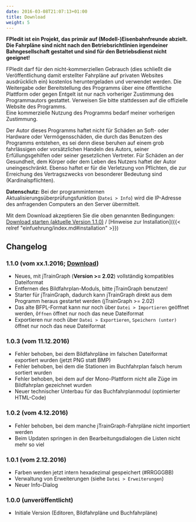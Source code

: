```yaml
---
date: 2016-03-08T21:07:13+01:00
title: Download
weight: 5
---
```


**FPledit ist ein Projekt, das primär auf (Modell-)Eisenbahnfreunde abzielt. Die Fahrpläne sind nicht nach den Betriebsrichtlinien irgendeiner Bahngesellschaft gestaltet und sind für den Betriebsdienst nicht geeignet!**

FPledit darf für den nicht-kommerziellen Gebrauch (dies schließt die Veröffentlichung damit erstellter Fahrpläne auf privaten Websites ausdrücklich ein) kostenlos heruntergeladen und verwendet werden. Die Weitergabe oder Bereitstellung des Programms über eine öffentliche Plattform oder gegen Entgelt ist nur nach vorheriger Zustimmung des Programmautors gestattet. Verweisen Sie bitte stattdessen auf die offizielle Website des Programms.   
Eine kommerzielle Nutzung des Programms bedarf meiner vorherigen Zustimmung.

Der Autor dieses Programms haftet nicht für Schäden an Soft- oder Hardware oder Vermögensschäden, die durch das Benutzen des Programms entstehen, es sei denn diese beruhen auf einem grob fahrlässigen oder vorsätzlichen Handeln des Autors, seiner Erfüllungsgehilfen oder seiner gesetzlichen Vertreter. Für  Schäden an der Gesundheit, dem Körper oder dem Leben des Nutzers haftet der Autor uneingeschränkt. Ebenso haftet er für die Verletzung von Pflichten, die zur Erreichung des Vertragszwecks von besonderer Bedeutung sind (Kardinalspflichten).

**Datenschutz:** Bei der programminternen Aktualisierungsüberprüfungsfunktion (`Datei > Info`) wird die IP-Adresse des anfragenden Computers an den Server übermittelt.

Mit dem Download akzeptieren Sie die oben genannten Bedingungen:
[Download starten (aktuelle Version 1.1.0)](/files/fpledit-1.1.0.zip) / [Hinweise zur Installation]({{< relref "einfuehrung/index.md#installation" >}})

## Changelog

### 1.1.0 (vom xx.1.2016; [Download](/files/fpledit-1.1.0.zip))
* Neues, mit jTrainGraph (**Version >= 2.02**) vollständig kompatibles Dateiformat
* Entfernen des Bildfahrplan-Moduls, bitte jTrainGraph benutzen!
* Starter für jTrainGraph, dadurch kann jTrainGraph direkt aus dem Programm heraus gestartet werden (jTrainGraph >= 2.02)
* Das alte BFPL-Format kann nur noch über `Datei > Importieren` geöffnet werden, `Öffnen` öffnet nur noch das neue Dateiformat
* Exportieren nur noch über `Datei > Exportieren`, `Speichern (unter)` öffnet nur noch das neue Dateiformat

### 1.0.3 (vom 11.12.2016)
* Fehler behoben, bei dem Bildfahrpläne im falschen Dateiformat exportiert wurden (jetzt PNG statt BMP)
* Fehler behoben, bei dem die Stationen im Buchfahrplan falsch herum sortiert wurden
* Fehler behoben, bei dem auf der Mono-Plattform nicht alle Züge im Bildfahrplan gezeichnet wurden
* Neuer technischer Unterbau für das Buchfahrplanmodul (optimierter HTML-Code)

### 1.0.2 (vom 4.12.2016)
* Fehler behoben, bei dem manche jTrainGraph-Fahrpläne nicht importiert werden
* Beim Updaten springen in den Bearbeitungsdialogen die Listen nicht mehr so viel

### 1.0.1 (vom 2.12.2016)
* Farben werden jetzt intern hexadezimal gespeichert (#RRGGGBB)
* Verwaltung von Erweiterungen (siehe `Datei > Erweiterungen`)
* Neuer Info-Dialog

### 1.0.0 (unveröffentlicht)
* Initiale Version (Editoren, Bildfahrpläne und Buchfahrpläne)